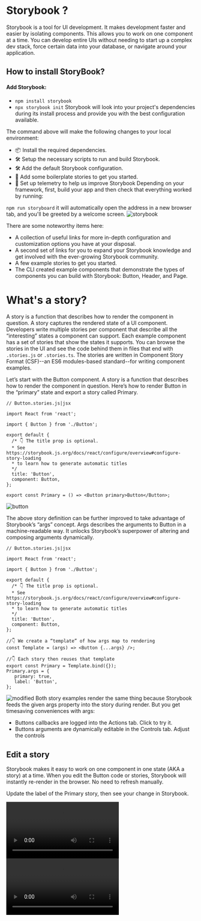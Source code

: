 
# Storybook ?
Storybook is a tool for UI development. It makes development faster and easier by isolating components. This allows you to work on one component at a time. You can develop entire UIs without needing to start up a complex dev stack, force certain data into your database, or navigate around your application.


## How to install StoryBook?
#### Add Storybook:
* ```npm install storybook```
* ```npx storybook init```
Storybook will look into your project's dependencies during its install process and provide you with the best configuration available.

The command above will make the following changes to your local environment:
* 📦 Install the required dependencies.
* 🛠 Setup the necessary scripts to run and build Storybook.
* 🛠 Add the default Storybook configuration.
* 📝 Add some boilerplate stories to get you started.
* 📡 Set up telemetry to help us improve Storybook
Depending on your framework, first, build your app and then check that everything worked by running:

 ```npm run storyboard```
it will automatically open the address in a new browser tab, and you'll be greeted by a welcome screen.
![storybook](https://storybook.js.org/0c574a42143da65f91a53764c711a10e/example-welcome.png)

There are some noteworthy items here:
* A collection of useful links for more in-depth configuration and customization options you have at your disposal.
* A second set of links for you to expand your Storybook knowledge and get involved with the ever-growing Storybook community.
* A few example stories to get you started.
* The CLI created example components that demonstrate the types of components you can build with Storybook: Button, Header, and Page.

# What's a story?
A story is a function that describes how to render the component in question.
A story captures the rendered state of a UI component. Developers write multiple stories per component that describe all the “interesting” states a component can support.
Each example component has a set of stories that show the states it supports. You can browse the stories in the UI and see the code behind them in files that end with ```.stories.js``` or ```.stories.ts```. The stories are written in Component Story Format (CSF)--an ES6 modules-based standard--for writing component examples.

Let’s start with the Button component. A story is a function that describes how to render the component in question. Here’s how to render Button in the “primary” state and export a story called Primary.

```
// Button.stories.js|jsx

import React from 'react';

import { Button } from './Button';

export default {
  /* 👇 The title prop is optional.
  * See https://storybook.js.org/docs/react/configure/overview#configure-story-loading
  * to learn how to generate automatic titles
  */
  title: 'Button',
  component: Button,
};

export const Primary = () => <Button primary>Button</Button>; 
```

![button](https://storybook.js.org/d1406df7f9ce817ae0e5b3eb5f1bf1f3/example-button-noargs.png)


The above story definition can be further improved to take advantage of Storybook’s “args” concept. Args describes the arguments to Button in a machine-readable way. It unlocks Storybook’s superpower of altering and composing arguments dynamically.

```
// Button.stories.js|jsx

import React from 'react';

import { Button } from './Button';

export default {
  /* 👇 The title prop is optional.
  * See https://storybook.js.org/docs/react/configure/overview#configure-story-loading
  * to learn how to generate automatic titles
  */
  title: 'Button',
  component: Button,
};

//👇 We create a “template” of how args map to rendering
const Template = (args) => <Button {...args} />;

//👇 Each story then reuses that template
export const Primary = Template.bind({});
Primary.args = {
   primary: true,
   label: 'Button',
};
```
![modified](https://storybook.js.org/ff519d6518900d4be0ce86bbf3655913/example-button-args.png)
Both story examples render the same thing because Storybook feeds the given args property into the story during render. But you get timesaving conveniences with args:

* Buttons callbacks are logged into the Actions tab. Click to try it.
* Buttons arguments are dynamically editable in the Controls tab. Adjust the controls

## Edit a story

Storybook makes it easy to work on one component in one state (AKA a story) at a time. When you edit the Button code or stories, Storybook will instantly re-render in the browser. No need to refresh manually.

Update the label of the Primary story, then see your change in Storybook.

![Link](https://storybook.js.org/db8564b68cb4c974dc1f7b8834cfb4ee/example-button-hot-module-reload-optimized.mp4)
<video src="https://storybook.js.org/db8564b68cb4c974dc1f7b8834cfb4ee/example-button-hot-module-reload-optimized.mp4" controls="controls" style="max-width: 730px;"/>